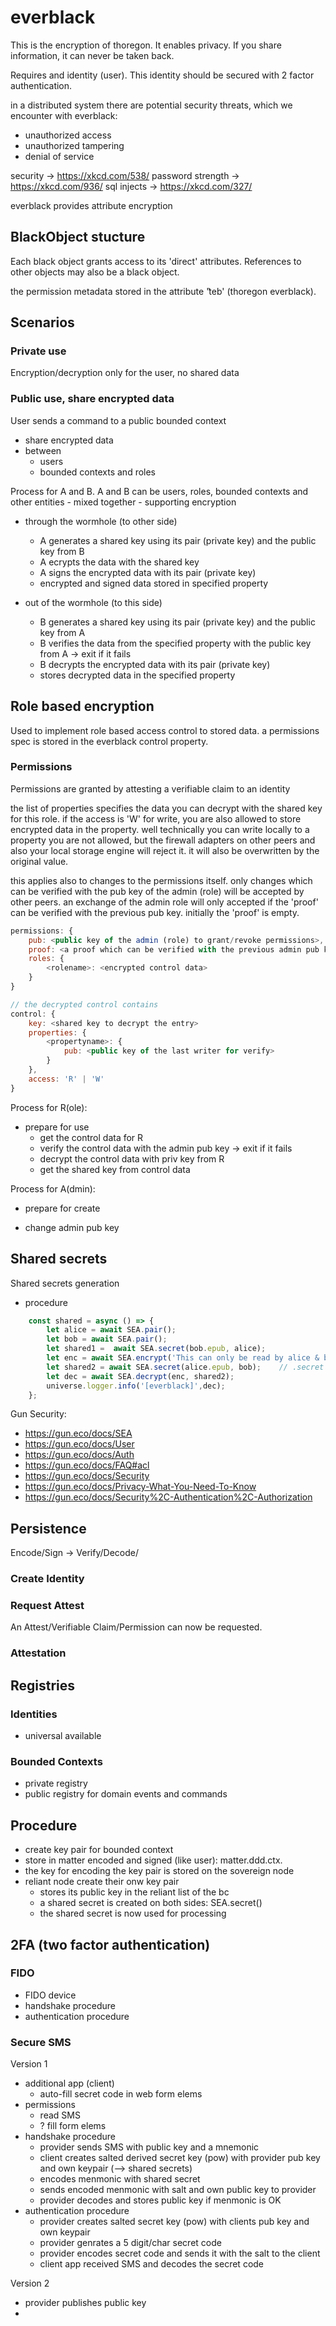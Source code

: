 everblack
=========

This is the encryption of thoregon. It enables privacy.
If you share information, it can never be taken back.

Requires and identity (user). This identity should be secured with 2 factor authentication.

in a distributed system there are potential security threats,
which we encounter with everblack:

- unauthorized access
- unauthorized tampering
- denial of service

security            -> https://xkcd.com/538/
password strength   -> https://xkcd.com/936/
sql injects         -> https://xkcd.com/327/

everblack provides attribute encryption

## BlackObject stucture

Each black object grants access to its 'direct' attributes.
References to other objects may also be a black object.

the permission metadata stored in the attribute 't͛eb' (thoregon everblack).

## Scenarios

### Private use
Encryption/decryption only for the user, no shared data 

### Public use, share encrypted data

User sends a command to a public bounded context
- share encrypted data
- between
    - users
    - bounded contexts and roles

Process for A and B. A and B  can be users, roles, bounded contexts and other entities - mixed together - supporting encryption
- through the wormhole (to other side)
    - A generates a shared key using its pair (private key) and the public key from B
    - A ecrypts the data with the shared key
    - A signs the encrypted data with its pair (private key)
    - encrypted and signed data stored in specified property

- out of the wormhole (to this side)
    - B generates a shared key using its pair (private key) and the public key from A
    - B verifies the data from the specified property with the public key from A -> exit if it fails
    - B decrypts the encrypted data with its pair (private key)
    - stores decrypted data in the specified property

## Role based encryption 
Used to implement role based access control to stored data. a permissions spec is stored 
in the everblack control property.




### Permissions

Permissions are granted by attesting a verifiable claim to an identity

the list of properties specifies the data you can decrypt with the shared key for this role.
if the access is 'W' for write, you are also allowed to store encrypted data in the property.
well technically you can write locally to a property you are not allowed, but the firewall adapters
on other peers and also your local storage engine will reject it. 
it will also be overwritten by the original value. 

this applies also to changes to the permissions itself. only changes which can be verified with
the pub key of the admin (role) will be accepted by other peers. 
an exchange of the admin role will only accepted if the 'proof' can be verified with the previous pub key.
initially the 'proof' is empty.

``` javascript
permissions: {
    pub: <public key of the admin (role) to grant/revoke permissions>,
    proof: <a proof which can be verified with the previous admin pub key>,
    roles: {
        <rolename>: <encrypted control data>
    }
}

// the decrypted control contains  
control: {
    key: <shared key to decrypt the entry>
    properties: {
        <propertyname>: {
            pub: <public key of the last writer for verify>
        }
    },
    access: 'R' | 'W'
}
```

Process for R(ole):
- prepare for use
    - get the control data for R
    - verify the control data with the admin pub key -> exit if it fails
    - decrypt the control data with priv key from R
    - get the shared key from control data

Process for A(dmin):
- prepare for create

- change admin pub key

## Shared secrets

Shared secrets generation

- procedure

``` javascript
    const shared = async () => {
        let alice = await SEA.pair();
        let bob = await SEA.pair();
        let shared1 =  await SEA.secret(bob.epub, alice);
        let enc = await SEA.encrypt('This can only be read by alice & bob', shared1);
        let shared2 = await SEA.secret(alice.epub, bob);    // .secret is Elliptic-curve Diffie–Hellman
        let dec = await SEA.decrypt(enc, shared2);
        universe.logger.info('[everblack]',dec);
    };
```

Gun Security:
- https://gun.eco/docs/SEA
- https://gun.eco/docs/User
- https://gun.eco/docs/Auth
- https://gun.eco/docs/FAQ#acl
- https://gun.eco/docs/Security
- https://gun.eco/docs/Privacy-What-You-Need-To-Know
- https://gun.eco/docs/Security%2C-Authentication%2C-Authorization

## Persistence

Encode/Sign -> Verify/Decode/



### Create Identity



### Request Attest

An Attest/Verifiable Claim/Permission can now be requested.

### Attestation



## Registries

### Identities

- universal available

### Bounded Contexts

- private registry
- public registry for domain events and commands

## Procedure

- create key pair for bounded context
- store in matter encoded and signed (like user): matter.ddd.ctx.<publickey>
- the key for encoding the key pair is stored on the sovereign node
- reliant node create their onw key pair
    - stores its public key in the reliant list of the bc
    - a shared secret is created on both sides: SEA.secret()
    - the shared secret is now used for processing
 
## 2FA (two factor authentication)


### FIDO

- FIDO device
- handshake procedure
- authentication procedure


### Secure SMS

Version 1

- additional app (client)
    - auto-fill secret code in web form elems
- permissions 
    - read SMS
    - ? fill form elems
- handshake procedure
    - provider sends SMS with public key and a mnemonic
    - client creates salted derived secret key (pow) with provider pub key and own keypair (--> shared secrets)
    - encodes menmonic with  shared secret
    - sends encoded menmonic with salt and own public key to provider
    - provider decodes and stores public key if menmonic is OK
- authentication procedure
    - provider creates salted secret key (pow) with clients pub key and own keypair
    - provider genrates a 5 digit/char secret code
    - provider encodes secret code and sends it with the salt to the client
    - client app received SMS and decodes the secret code
 
Version 2
- provider publishes public key
- 
